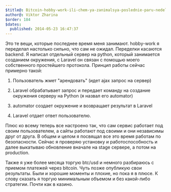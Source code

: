 ```yaml
---
$title@: Bitcoin-hobby-work-ili-chem-ya-zanimalsya-poslednie-paru-nedel
author@: Viktor Zharina
$order: 184
$dates:
  published: 2014-05-23 16:47:37
---
```

Это те вещи, которые последнее время меня занимают. hobby-work я переделал настолько сильно, что сам не ожидал. Переделки касаются backend. Я написал отдельный сервер на python, который занимается созданием окружения, с Laravel он связан с помощью моего собственного простейшего протокола. Принцип работы сейчас примерно такой: 

1) Пользователь жмет "арендовать" (идет ajax запрос на сервер)

2) Laravel обрабатывает запрос и передает команду на создание окружения серверу на Python (я назвал его automator)

3) automator создает окружение и возвращает результат в Laravel

4) Laravel отдает ответ пользователю.



Плюс ко всему теперь все настроено так, что сам сервис работает под своим пользователем, а сайты работают под своими и они независимы друг от друга. В общем и целом я посвящал все это время работам по безопасности. Сейчас я проверяю установку и работоспособность и далее выкатываю обновление вначале на stage сервере, а потом на production.



Также я уже более месяца торгую btc/usd и немного разбираюсь с приемом платежей через bitcoin. Чуть позже опубликую свои результаты. Были и хорошие моменты и плохие, но пока я в плюсе. К слову сказать я торгую минимальным объемом и без какой-либо стратегии. Почти как в казино.